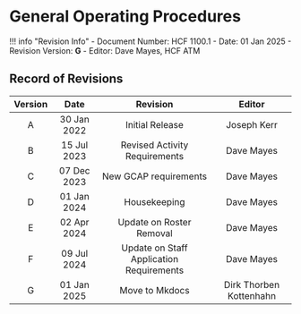 # General Operating Procedures

!!! info "Revision Info"
	- Document Number: HCF 1100.1
	- Date: 01 Jan 2025
	- Revision Version: **G**
	- Editor: Dave Mayes, HCF ATM

## Record of Revisions

| Version | Date | Revision | Editor |
|:---:|:---:|:---:|:---:|
| A | 30 Jan 2022 | Initial Release | Joseph Kerr |
| B | 15 Jul 2023 | Revised Activity Requirements | Dave Mayes |
| C | 07 Dec 2023 | New GCAP requirements | Dave Mayes |
| D | 01 Jan 2024 | Housekeeping | Dave Mayes |
| E | 02 Apr 2024 | Update on Roster Removal | Dave Mayes |
| F | 09 Jul 2024 | Update on Staff Application Requirements | Dave Mayes |
| G | 01 Jan 2025 | Move to Mkdocs | Dirk Thorben Kottenhahn |